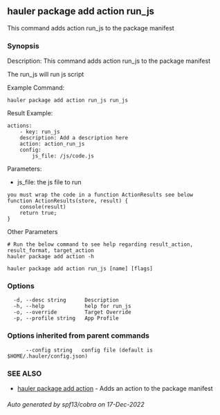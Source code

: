 ## hauler package add action run_js

This command adds action run_js to the package manifest

### Synopsis


Description:
This command adds action run_js to the package manifest

The run_js will run js script

Example Command:
```
hauler package add action run_js run_js
```
Result Example:
```
actions:
	- key: run_js
	description: Add a description here
	action: action_run_js
	config:
		js_file: /js/code.js
```
Parameters:
- js_file: the js file to run
```
you must wrap the code in a function ActionResults see below
function ActionResults(store, result) {
    console(result)
    return true;
}
```


Other Parameters
```
# Run the below command to see help regarding result_action, result_format, target_action
hauler package add action -h
```



```
hauler package add action run_js [name] [flags]
```

### Options

```
  -d, --desc string      Description
  -h, --help             help for run_js
  -o, --override         Target Override
  -p, --profile string   App Profile
```

### Options inherited from parent commands

```
      --config string   config file (default is $HOME/.hauler/config.json)
```

### SEE ALSO

* [hauler package add action](hauler_package_add_action.md)	 - Adds an action to the package manifest

###### Auto generated by spf13/cobra on 17-Dec-2022
